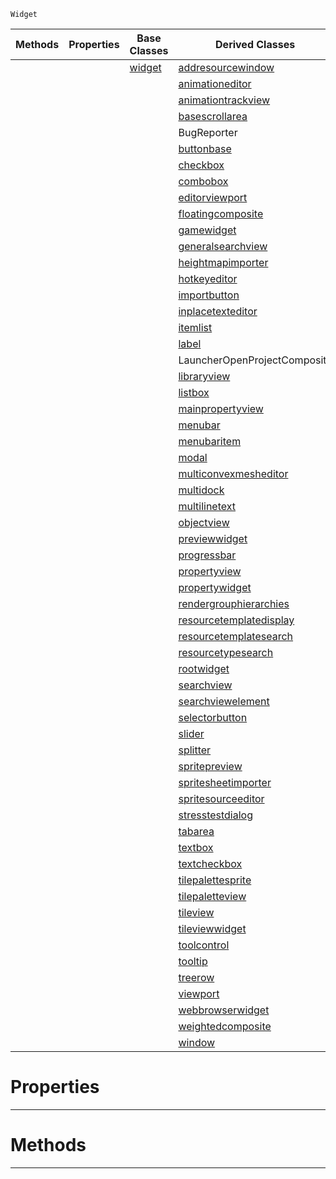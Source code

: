  `Widget`

|Methods|Properties|Base Classes|Derived Classes|
|---|---|---|---|
| | |[widget](https://github.com/zeroengineteam/ZeroDocs/code_reference/class_reference/widget.markdown)|[addresourcewindow](https://github.com/zeroengineteam/ZeroDocs/code_reference/class_reference/addresourcewindow.markdown)|
| | | |[animationeditor](https://github.com/zeroengineteam/ZeroDocs/code_reference/class_reference/animationeditor.markdown)|
| | | |[animationtrackview](https://github.com/zeroengineteam/ZeroDocs/code_reference/class_reference/animationtrackview.markdown)|
| | | |[basescrollarea](https://github.com/zeroengineteam/ZeroDocs/code_reference/class_reference/basescrollarea.markdown)|
| | | |BugReporter|
| | | |[buttonbase](https://github.com/zeroengineteam/ZeroDocs/code_reference/class_reference/buttonbase.markdown)|
| | | |[checkbox](https://github.com/zeroengineteam/ZeroDocs/code_reference/class_reference/checkbox.markdown)|
| | | |[combobox](https://github.com/zeroengineteam/ZeroDocs/code_reference/class_reference/combobox.markdown)|
| | | |[editorviewport](https://github.com/zeroengineteam/ZeroDocs/code_reference/class_reference/editorviewport.markdown)|
| | | |[floatingcomposite](https://github.com/zeroengineteam/ZeroDocs/code_reference/class_reference/floatingcomposite.markdown)|
| | | |[gamewidget](https://github.com/zeroengineteam/ZeroDocs/code_reference/class_reference/gamewidget.markdown)|
| | | |[generalsearchview](https://github.com/zeroengineteam/ZeroDocs/code_reference/class_reference/generalsearchview.markdown)|
| | | |[heightmapimporter](https://github.com/zeroengineteam/ZeroDocs/code_reference/class_reference/heightmapimporter.markdown)|
| | | |[hotkeyeditor](https://github.com/zeroengineteam/ZeroDocs/code_reference/class_reference/hotkeyeditor.markdown)|
| | | |[importbutton](https://github.com/zeroengineteam/ZeroDocs/code_reference/class_reference/importbutton.markdown)|
| | | |[inplacetexteditor](https://github.com/zeroengineteam/ZeroDocs/code_reference/class_reference/inplacetexteditor.markdown)|
| | | |[itemlist](https://github.com/zeroengineteam/ZeroDocs/code_reference/class_reference/itemlist.markdown)|
| | | |[label](https://github.com/zeroengineteam/ZeroDocs/code_reference/class_reference/label.markdown)|
| | | |LauncherOpenProjectComposite|
| | | |[libraryview](https://github.com/zeroengineteam/ZeroDocs/code_reference/class_reference/libraryview.markdown)|
| | | |[listbox](https://github.com/zeroengineteam/ZeroDocs/code_reference/class_reference/listbox.markdown)|
| | | |[mainpropertyview](https://github.com/zeroengineteam/ZeroDocs/code_reference/class_reference/mainpropertyview.markdown)|
| | | |[menubar](https://github.com/zeroengineteam/ZeroDocs/code_reference/class_reference/menubar.markdown)|
| | | |[menubaritem](https://github.com/zeroengineteam/ZeroDocs/code_reference/class_reference/menubaritem.markdown)|
| | | |[modal](https://github.com/zeroengineteam/ZeroDocs/code_reference/class_reference/modal.markdown)|
| | | |[multiconvexmesheditor](https://github.com/zeroengineteam/ZeroDocs/code_reference/class_reference/multiconvexmesheditor.markdown)|
| | | |[multidock](https://github.com/zeroengineteam/ZeroDocs/code_reference/class_reference/multidock.markdown)|
| | | |[multilinetext](https://github.com/zeroengineteam/ZeroDocs/code_reference/class_reference/multilinetext.markdown)|
| | | |[objectview](https://github.com/zeroengineteam/ZeroDocs/code_reference/class_reference/objectview.markdown)|
| | | |[previewwidget](https://github.com/zeroengineteam/ZeroDocs/code_reference/class_reference/previewwidget.markdown)|
| | | |[progressbar](https://github.com/zeroengineteam/ZeroDocs/code_reference/class_reference/progressbar.markdown)|
| | | |[propertyview](https://github.com/zeroengineteam/ZeroDocs/code_reference/class_reference/propertyview.markdown)|
| | | |[propertywidget](https://github.com/zeroengineteam/ZeroDocs/code_reference/class_reference/propertywidget.markdown)|
| | | |[rendergrouphierarchies](https://github.com/zeroengineteam/ZeroDocs/code_reference/class_reference/rendergrouphierarchies.markdown)|
| | | |[resourcetemplatedisplay](https://github.com/zeroengineteam/ZeroDocs/code_reference/class_reference/resourcetemplatedisplay.markdown)|
| | | |[resourcetemplatesearch](https://github.com/zeroengineteam/ZeroDocs/code_reference/class_reference/resourcetemplatesearch.markdown)|
| | | |[resourcetypesearch](https://github.com/zeroengineteam/ZeroDocs/code_reference/class_reference/resourcetypesearch.markdown)|
| | | |[rootwidget](https://github.com/zeroengineteam/ZeroDocs/code_reference/class_reference/rootwidget.markdown)|
| | | |[searchview](https://github.com/zeroengineteam/ZeroDocs/code_reference/class_reference/searchview.markdown)|
| | | |[searchviewelement](https://github.com/zeroengineteam/ZeroDocs/code_reference/class_reference/searchviewelement.markdown)|
| | | |[selectorbutton](https://github.com/zeroengineteam/ZeroDocs/code_reference/class_reference/selectorbutton.markdown)|
| | | |[slider](https://github.com/zeroengineteam/ZeroDocs/code_reference/class_reference/slider.markdown)|
| | | |[splitter](https://github.com/zeroengineteam/ZeroDocs/code_reference/class_reference/splitter.markdown)|
| | | |[spritepreview](https://github.com/zeroengineteam/ZeroDocs/code_reference/class_reference/spritepreview.markdown)|
| | | |[spritesheetimporter](https://github.com/zeroengineteam/ZeroDocs/code_reference/class_reference/spritesheetimporter.markdown)|
| | | |[spritesourceeditor](https://github.com/zeroengineteam/ZeroDocs/code_reference/class_reference/spritesourceeditor.markdown)|
| | | |[stresstestdialog](https://github.com/zeroengineteam/ZeroDocs/code_reference/class_reference/stresstestdialog.markdown)|
| | | |[tabarea](https://github.com/zeroengineteam/ZeroDocs/code_reference/class_reference/tabarea.markdown)|
| | | |[textbox](https://github.com/zeroengineteam/ZeroDocs/code_reference/class_reference/textbox.markdown)|
| | | |[textcheckbox](https://github.com/zeroengineteam/ZeroDocs/code_reference/class_reference/textcheckbox.markdown)|
| | | |[tilepalettesprite](https://github.com/zeroengineteam/ZeroDocs/code_reference/class_reference/tilepalettesprite.markdown)|
| | | |[tilepaletteview](https://github.com/zeroengineteam/ZeroDocs/code_reference/class_reference/tilepaletteview.markdown)|
| | | |[tileview](https://github.com/zeroengineteam/ZeroDocs/code_reference/class_reference/tileview.markdown)|
| | | |[tileviewwidget](https://github.com/zeroengineteam/ZeroDocs/code_reference/class_reference/tileviewwidget.markdown)|
| | | |[toolcontrol](https://github.com/zeroengineteam/ZeroDocs/code_reference/class_reference/toolcontrol.markdown)|
| | | |[tooltip](https://github.com/zeroengineteam/ZeroDocs/code_reference/class_reference/tooltip.markdown)|
| | | |[treerow](https://github.com/zeroengineteam/ZeroDocs/code_reference/class_reference/treerow.markdown)|
| | | |[viewport](https://github.com/zeroengineteam/ZeroDocs/code_reference/class_reference/viewport.markdown)|
| | | |[webbrowserwidget](https://github.com/zeroengineteam/ZeroDocs/code_reference/class_reference/webbrowserwidget.markdown)|
| | | |[weightedcomposite](https://github.com/zeroengineteam/ZeroDocs/code_reference/class_reference/weightedcomposite.markdown)|
| | | |[window](https://github.com/zeroengineteam/ZeroDocs/code_reference/class_reference/window.markdown)|


 #  Properties


---  
 #  Methods


---  
 

 